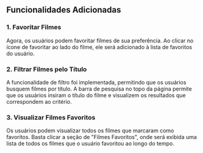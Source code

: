 ## Funcionalidades Adicionadas

### 1. Favoritar Filmes

Agora, os usuários podem favoritar filmes de sua preferência. Ao clicar no ícone de favoritar ao lado do filme, ele será adicionado à lista de favoritos do usuário.

### 2. Filtrar Filmes pelo Título

A funcionalidade de filtro foi implementada, permitindo que os usuários busquem filmes por título. A barra de pesquisa no topo da página permite que os usuários insiram o título do filme e visualizem os resultados que correspondem ao critério.

### 3. Visualizar Filmes Favoritos

Os usuários podem visualizar todos os filmes que marcaram como favoritos. Basta clicar a seção de "Filmes Favoritos", onde será exibida uma lista de todos os filmes que o usuário favoritou ao longo do tempo.



